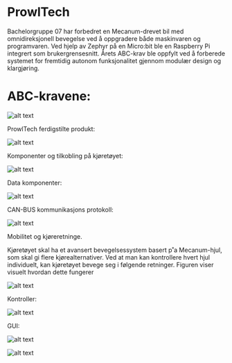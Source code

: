 # ProwlTech
Bachelorgruppe 07 har forbedret en Mecanum-drevet bil med omnidireksjonell bevegelse ved å oppgradere både maskinvaren og programvaren. Ved hjelp av Zephyr på en Micro:bit ble en Raspberry Pi integrert som brukergrensesnitt. Årets ABC-krav ble oppfylt ved å forberede systemet for fremtidig autonom funksjonalitet gjennom modulær design og klargjøring.


# ABC-kravene:

![alt text](img/IMG_7309.PNG)


ProwlTech ferdigstilte produkt:

![alt text](img/ph.bilv2.jpg)


Komponenter og tilkobling på kjøretøyet:

![alt text](img/Bil%20og%20komponent%20modell-Data%20v5.jpg)


Data komponenter:

![alt text](img/Bil%20og%20komponent%20modell-boks%20v2.jpg)


CAN-BUS kommunikasjons protokoll:

![alt text](img/Komponent%20kobling%20på%20CAN-bus%20v9.jpg)


Mobilitet og kjøreretninge.

Kjøretøyet skal ha et avansert bevegelsessystem basert p˚a Mecanum-hjul, som skal gi flere kjørealternativer.
Ved at man kan kontrollere hvert hjul individuelt, kan kjøretøyet bevege seg i følgende retninger.
Figuren viser visuelt hvordan dette fungerer

![alt text](img/Modell%20retning%20V2.jpg)


Kontroller:

![alt text](img/Controller%20og%20kjøreretninger%20v3.jpg)


GUI:

![alt text](img/GUI_wireframe_3.png)



![alt text](img/GUI_modell_4.png)